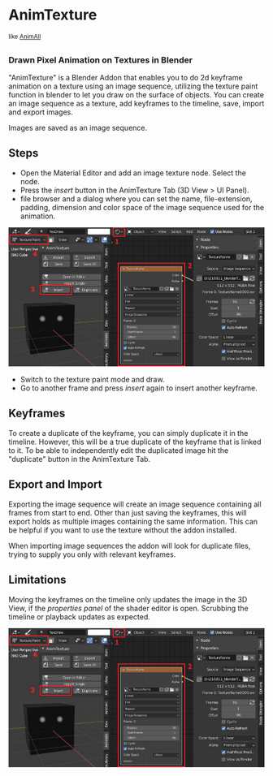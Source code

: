 # AnimTexture
<sup>like [AnimAll](https://docs.blender.org/manual/en/latest/addons/animation/animall.html)</sup>

### Drawn Pixel Animation on Textures in Blender

"AnimTexture" is a Blender Addon that enables you to do 2d keyframe animation on a texture using an image sequence, utilizing the texture paint function in blender to let you draw on the surface of objects. You can create an image sequence as a texture, add keyframes to the timeline, save, import and export images.

Images are saved as an image sequence.

## Steps

- Open the Material Editor and add an image texture node. Select the node.
- Press the *insert* button in the AnimTexture Tab (3D View > UI Panel).
- file browser and a dialog where you can set the name, file-extension, padding, dimension and color space of the image sequence used for the animation.

![setup](doc/setup.png)

- Switch to the texture paint mode and draw.
- Go to another frame and press *insert* again to insert another keyframe.

## Keyframes

To create a duplicate of the keyframe, you can simply duplicate it in the timeline. However, this will be a true duplicate of the keyframe that is linked to it. To be able to independently edit the duplicated image hit the "duplicate" button in the AnimTexture Tab.

## Export and Import

Exporting the image sequence will create an image sequence containing all frames from start to end. Other than just saving the keyframes, this will export holds as multiple images containing the same information. This can be helpful if you want to use the texture without the addon installed.

When importing image sequences the addon will look for duplicate files, trying to supply you only with relevant keyframes.

## Limitations

Moving the keyframes on the timeline only updates the image in the 3D View, if the *properties panel* of the shader editor is open. Scrubbing the timeline or playback updates as expected.

![setup](doc/setup.png)